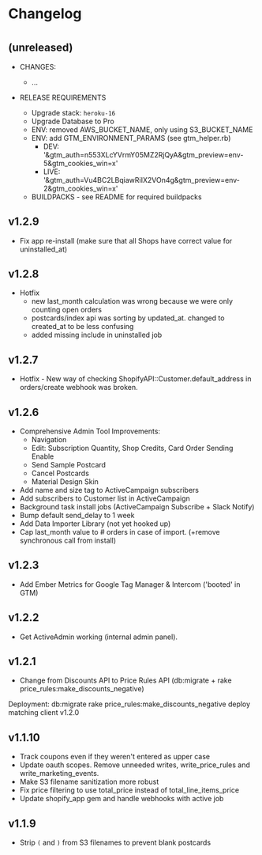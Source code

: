 # Changelog
#

## (unreleased)
- CHANGES:
    - ...

- RELEASE REQUIREMENTS

    - Upgrade stack: `heroku-16`
    - Upgrade Database to Pro
    - ENV: removed AWS_BUCKET_NAME, only using S3_BUCKET_NAME
    - ENV: add GTM_ENVIRONMENT_PARAMS (see gtm_helper.rb)
        - DEV: '&gtm_auth=n553XLcYVrmY05MZ2RjQyA&gtm_preview=env-5&gtm_cookies_win=x' 
        - LIVE: '&gtm_auth=Vu4BC2LBqiawRiIX2VOn4g&gtm_preview=env-2&gtm_cookies_win=x'    
    - BUILDPACKS - see README for required buildpacks    
     

## v1.2.9
- Fix app re-install (make sure that all Shops have correct value for uninstalled_at)

## v1.2.8
- Hotfix 
    - new last_month calculation was wrong because we were only counting open orders
    - postcards/index api was sorting by updated_at. changed to created_at to be less confusing
    - added missing include in uninstalled job

## v1.2.7
- Hotfix - New way of checking ShopifyAPI::Customer.default_address in orders/create webhook was broken. 


## v1.2.6
- Comprehensive Admin Tool Improvements: 
    - Navigation 
    - Edit: Subscription Quantity, Shop Credits, Card Order Sending Enable
    - Send Sample Postcard
    - Cancel Postcards
    - Material Design Skin    
- Add name and size tag to ActiveCampaign subscribers
- Add subscribers to Customer list in ActiveCampaign
- Background task install jobs (ActiveCampaign Subscribe + Slack Notify)
- Bump default send_delay to 1 week
- Add Data Importer Library (not yet hooked up)
- Cap last_month value to # orders in case of import. (+remove synchronous call from install)


## v1.2.3
- Add Ember Metrics for Google Tag Manager & Intercom ('booted' in GTM)

## v1.2.2
- Get ActiveAdmin working (internal admin panel). 

## v1.2.1

- Change from Discounts API to Price Rules API (db:migrate + rake price_rules:make_discounts_negative)

Deployment:
    db:migrate 
    rake price_rules:make_discounts_negative
    deploy matching client v1.2.0

## v1.1.10

- Track coupons even if they weren't entered as upper case 
- Update oauth scopes. Remove unneeded writes, write_price_rules and write_marketing_events.  
- Make S3 filename sanitization more robust
- Fix price filtering to use total_price instead of total_line_items_price
- Update shopify_app gem and handle webhooks with active job


## v1.1.9

- Strip `(` and `)` from S3 filenames to prevent blank postcards 
